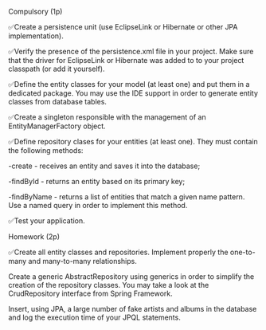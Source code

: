 Compulsory (1p)

✅Create a persistence unit (use EclipseLink or Hibernate or other JPA implementation).

✅Verify the presence of the persistence.xml file in your project. Make sure that the driver for EclipseLink or Hibernate was added to to your project classpath (or add it yourself).

✅Define the entity classes for your model (at least one) and put them in a dedicated package. You may use the IDE support in order to generate entity classes from database tables.

✅Create a singleton responsible with the management of an EntityManagerFactory object.

✅Define repository clases for your entities (at least one). They must contain the following methods:

-create - receives an entity and saves it into the database;

-findById - returns an entity based on its primary key;

-findByName - returns a list of entities that match a given name pattern. Use a named query in order to implement this method.

✅Test your application.

Homework (2p)

✅Create all entity classes and repositories. Implement properly the one-to-many and many-to-many relationships.

Create a generic AbstractRepository using generics in order to simplify the creation of the repository classes. You may take a look at the CrudRepository 
interface from Spring Framework.

Insert, using JPA, a large number of fake artists and albums in the database and log the execution time of your JPQL statements.
